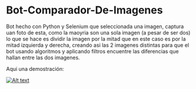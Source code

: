 # Bot-Comparador-De-Imagenes

Bot hecho con Python y Selenium que seleccionada una imagen, captura uan foto de esta, como la maoyria son una sola imagen (a pesar de ser dos) lo que se hace es dividir la imagen por la mitad que en este caso es por la mitad izquierda y derecha, creando asi las 2 imagenes distintas para que el bot usando algoritmos y aplicando filtros encuentre las diferencias que hallan entre las dos imagenes.

Aqui una demostración:

[![Alt text](https://img.youtube.com/vi/DEzkgxCtmu8/0.jpg)](https://youtu.be/DEzkgxCtmu8)
